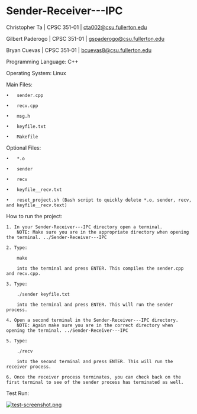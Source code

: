 # Sender-Receiver---IPC


Christopher Ta      |       CPSC 351-01       |       cta002@csu.fullerton.edu

Gilbert Paderogo    |       CPSC 351-01       |       gspaderogo@csu.fullerton.edu

Bryan Cuevas        |       CPSC 351-01       |       bcuevas8@csu.fullerton.edu


Programming Language: C++

Operating System: Linux


Main Files:

    •   sender.cpp

    •   recv.cpp

    •   msg.h

    •   keyfile.txt

    •   Makefile

Optional Files:

    •   *.o

    •   sender

    •   recv

    •   keyfile__recv.txt

    •   reset_project.sh (Bash script to quickly delete *.o, sender, recv, and keyfile__recv.text)

How to run the project:

    1. In your Sender-Receiver---IPC directory open a terminal.
        NOTE: Make sure you are in the appropriate directory when opening the terminal. ../Sender-Receiver---IPC

    2. Type:

        make

        into the terminal and press ENTER. This compiles the sender.cpp and recv.cpp.

    3. Type:

        ./sender keyfile.txt

        into the terminal and press ENTER. This will run the sender process.

    4. Open a second terminal in the Sender-Receiver---IPC directory.
        NOTE: Again make sure you are in the correct directory when opening the terminal. ../Sender-Receiver---IPC

    5. Type:

        ./recv

        into the second terminal and press ENTER. This will run the receiver process.

    6. Once the receiver process terminates, you can check back on the first terminal to see of the sender process has terminated as well.


Test Run:

[![test-screenshot.png](https://i.postimg.cc/8czhsSBG/test-screenshot.png)](https://postimg.cc/1nbgYbj7)
